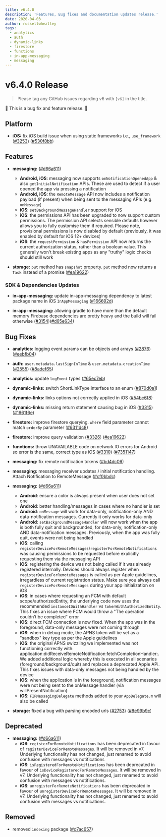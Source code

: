 ```yaml
---
title: v6.4.0
description: 'Features, Bug fixes and documentation updates release.'
date: 2020-04-03
author: russellwheatley
tags:
  - analytics
  - auth
  - dynamic-links
  - firestore
  - functions
  - in-app-messaging
  - messaging
---
```


# v6.4.0 Release

> Please tag any GitHub issues regarding v6 with `[v6]` in the title.

🐞 This is a bug fix and feature release. 🐞

## Platform

- **iOS:** fix iOS build issue when using static frameworks i.e., `use_framework` ([#3253](https://github.com/invertase/react-native-firebase/issues/3253)) ([#530f8bb](https://github.com/invertase/react-native-firebase/commit/530f8bbb51f89f106854dbf1df5ec80211e2cf8b))

## Features

- **messaging:** ([#d66a611](https://github.com/invertase/react-native-firebase/commit/d66a6118f82005087f53b86571990fc071402153))

  - **Android, iOS**: messaging now supports `onNotificationOpenedApp` & also `getInitialNotification` APIs. These are used to detect if a user opened the app via pressing a notification
  - **Android, iOS**: the `RemoteMessage` API now includes a notification payload (if present) when being sent to the messaging APIs (e.g. `onMessage`)
  - **iOS**: `setBackgroundMessageHandler` support for iOS
  - **iOS**: the permissions API has been upgraded to now support custom permissions. The permission API selects sensible defaults however allows you to fully customise them if required. Please note, provisional permissions is now disabled by default (previously, it was enabled by default for iOS 12+ devices)
  - **iOS**: the `requestPermission` & `hasPermission` API now returns the current authorization status, rather than a boolean value. This generally won't break existing apps as any "truthy" logic checks should still work

- **storage:** `put` method has `snapshot` property. `put` method now returns a `Task` instead of a promise ([#ea19622](https://github.com/invertase/react-native-firebase/commit/ea1962270b6c20d5b15dbaaea5c4d88a0a4ae3e2))

### SDK & Dependencies Updates

- **in-app-messaging:** update in-app-messaging dependency to latest package name in iOS `InAppMessaging` ([#166692d](https://github.com/invertase/react-native-firebase/commit/166692d68ef396f3e8664edd7feab7c80038004b))

- **in-app-messaging:** allowing gradle to have more than the default memory Firebase dependencies are pretty heavy and the build will fail otherwise ([#3154](https://github.com/invertase/react-native-firebase/issues/3154))([#d65e634](https://github.com/invertase/react-native-firebase/commit/d65e6341a48c66604493e14269d6488d3cc64028))

## Bug Fixes

- **analytics:** logging event params can be objects and arrays ([#2876](https://github.com/invertase/react-native-firebase/issues/2876)) ([#eebfb04](https://github.com/invertase/react-native-firebase/commit/eebfb04a7c0a856a9d5d311ae99138df9ab90c3b))

- **auth:** `user.metadata.lastSignInTime` & `user.metadata.creationTime` ([#2555](https://github.com/invertase/react-native-firebase/issues/2555)) ([#8adef65](https://github.com/invertase/react-native-firebase/commit/8adef653faa008e0146374f99f5ba1af902749bf))

- **analytics:** update `logEvent` types ([#65ec7eb](https://github.com/invertase/react-native-firebase/commit/65ec7eb431712f8c4d3cf96c24489e6a13ef4e13))

- **dynamic-links:** switch ShortLinkType interface to an enum ([#870d0a1](https://github.com/invertase/react-native-firebase/commit/870d0a198692c65d2857765d1b216738ec74856f))

- **dynamic-links:** links options not correctly applied in iOS ([#54bc6f8](https://github.com/invertase/react-native-firebase/commit/54bc6f8403b12a8cfaf0b862d13310ef28076d06))

- **dynamic-links:** missing return statement causing bug in iOS ([#3315](https://github.com/invertase/react-native-firebase/issues/3315)) ([#1661f6e](https://github.com/invertase/react-native-firebase/commit/1661f6e084c47ed835cc4539c654286964a6d9a8))

- **firestore:** improve firestore querying. `where` field parameter cannot match `orderBy` parameter ([#6311dc8](https://github.com/invertase/react-native-firebase/commit/6311dc8f68e6cf0605d2f306885d2fbc0ef779d6))

- **firestore:** improve query validation ([#3326](https://github.com/invertase/react-native-firebase/issues/3326)) ([#ea19622](https://github.com/invertase/react-native-firebase/commit/b90a736fc8f9a1b25239bb68e5a62de711b673c7))

- **functions:** throw UNAVAILABLE code on network IO errors for Android so error is the same, correct type as iOS ([#3310](https://github.com/invertase/react-native-firebase/issues/3310)) ([#7351147](https://github.com/invertase/react-native-firebase/commit/73511472bd7690158f3d9924d5f4d8c0cad69910))

- **messaging:** fix remote notification tokens ([#bd4dc06](https://github.com/invertase/react-native-firebase/commit/bd4dc06a05f168344d13d001241c81df1949ba29))

- **messaging:** messaging receiver updates / initial notification handling. Attach Notification to RemoteMessage ([#cf0bbdc](https://github.com/invertase/react-native-firebase/commit/cf0bbdcaf06a3f1ba8c210ef1c03bcfff10b5522))

- **messaging:** ([#d66a611](https://github.com/invertase/react-native-firebase/commit/d66a6118f82005087f53b86571990fc071402153))

  - **Android**: ensure a color is always present when user does not set one
  - **Android**: better handling/messages in cases where no handler is set
  - **Android**: `onMessage` will work for data-only, notification-only AND data-notification messages. Currently it only works for data-only
  - **Android**: `setBackgroundMessageHandler` will now work when the app is both fully quit and backgrounded, for data-only, notification-only AND data-notification messages. Previously, when the app was fully quit, events were not being handled
  - **iOS**: calling `registerDeviceForRemoteMessages`/`registerForRemoteNotifications` was causing permissions to be requested before explicitly requesting them via the messaging API
  - **iOS**: registering the device was not being called if it was already registered internally. Devices should always register when `registerDeviceForRemoteMessages` is called as per Apple guidelines, irregardless of current registration status. Make sure you always call `registerDeviceForRemoteMessages` during your app initialization on iOS
  - **iOS**: in cases where requesting an FCM with default scope/authorizedEntity, the underlying code now uses the recommended `instanceIDWithHandler` vs `tokenWithAuthorizedEntity`. This fixes an issue where FCM would throw a "The operation couldn’t be completed" error
  - **iOS**: direct FCM connection is now fixed. When the app was in the foreground, data-only messages were not coming through
  - **iOS**: when in debug mode, the APNS token will be set as a "sandbox" key type as per the Apple guidelines
  - **iOS**: the original APNS swizzling we implemented was not functioning correctly with application:didReceiveRemoteNotification:fetchCompletionHandler:. We added additional logic whereby this is executed in all scenarios (foreground/background/quit) and replaces a deprecated Apple API. This fixes issues with data-only messages not being handled by the device
  - **iOS**: when the application is in the foreground, notification messages were not being sent to the onMessage handler (via willPresentNotification)
  - **iOS**: `FIRMessagingDelegate` methods added to your `AppDelegate.m` will also be called

- **storage:** fixed a bug with parsing encoded urls ([#2753](https://github.com/invertase/react-native-firebase/issues/2753)) ([#8e99b9c](https://github.com/invertase/react-native-firebase/commit/8e99b9cb9093ba0cc3aadcb56127c8500ea8bf36))

## Deprecated

- **messaging:** ([#d66a611](https://github.com/invertase/react-native-firebase/commit/d66a6118f82005087f53b86571990fc071402153))
  - **iOS**: `registerForRemoteNotifications` has been deprecated in favour of `registerDeviceForRemoteMessages`. It will be removed in v7. Underlying functionality has not changed, just renamed to avoid confusion with messages vs notifications
  - **iOS**: `isRegisteredForRemoteNotifications` has been deprecated in favour of `isDeviceRegisteredForRemoteMessages`. It will be removed in v7. Underlying functionality has not changed, just renamed to avoid confusion with messages vs notifications.
  - **iOS**: `unregisterForRemoteNotifications` has been deprecated in favour of `unregisterDeviceForRemoteMessages`. It will be removed in v7. Underlying functionality has not changed, just renamed to avoid confusion with messages vs notifications.

## Removed

- removed `indexing` package ([#d7ac657](https://github.com/invertase/react-native-firebase/commit/d7ac657155826ea51edd75502b51b9102140acc6))
